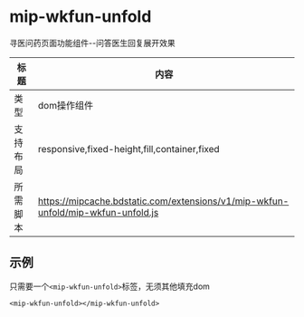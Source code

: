 # mip-wkfun-unfold

寻医问药页面功能组件--问答医生回复展开效果

标题|内容
----|----
类型|dom操作组件
支持布局|responsive,fixed-height,fill,container,fixed
所需脚本|https://mipcache.bdstatic.com/extensions/v1/mip-wkfun-unfold/mip-wkfun-unfold.js

## 示例

只需要一个`<mip-wkfun-unfold>`标签，无须其他填充dom

```
<mip-wkfun-unfold></mip-wkfun-unfold>
```
